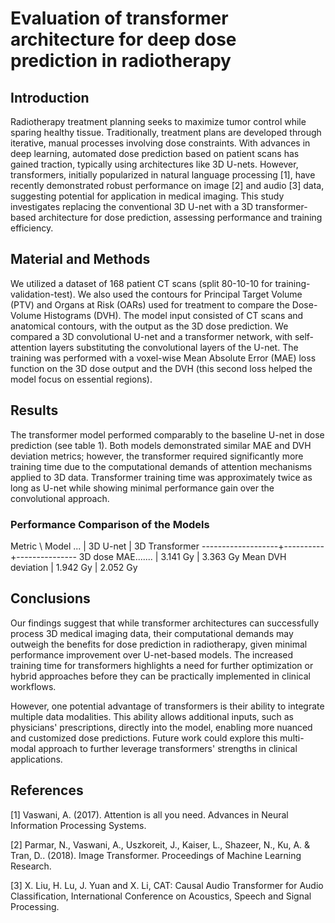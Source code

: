 # Evaluation of transformer architecture for deep dose prediction in radiotherapy

## Introduction

Radiotherapy treatment planning seeks to maximize tumor control while sparing healthy tissue. Traditionally, treatment plans are developed through iterative, manual processes involving dose constraints. With advances in deep learning, automated dose prediction based on patient scans has gained traction, typically using architectures like 3D U-nets. However, transformers, initially popularized in natural language processing [1], have recently demonstrated robust performance on image [2] and audio [3] data, suggesting potential for application in medical imaging. This study investigates replacing the conventional 3D U-net with a 3D transformer-based architecture for dose prediction, assessing performance and training efficiency.

## Material and Methods

We utilized a dataset of 168 patient CT scans (split 80-10-10 for training-validation-test). We also used the contours for Principal Target Volume (PTV) and Organs at Risk (OARs) used for treatment to compare the Dose-Volume Histograms (DVH). The model input consisted of CT scans and anatomical contours, with the output as the 3D dose prediction. We compared a 3D convolutional U-net and a transformer network, with self-attention layers substituting the convolutional layers of the U-net. The training was performed with a voxel-wise Mean Absolute Error (MAE) loss function on the 3D dose output and the DVH (this second loss helped the model focus on essential regions).

## Results

The transformer model performed comparably to the baseline U-net in dose prediction (see table 1). Both models demonstrated similar MAE and DVH deviation metrics; however, the transformer required significantly more training time due to the computational demands of attention mechanisms applied to 3D data. Transformer training time was approximately twice as long as U-net while showing minimal performance gain over the convolutional approach.

### Performance Comparison of the Models

Metric \ Model ... | 3D U-net | 3D Transformer
-------------------+----------+---------------
3D dose MAE....... | 3.141 Gy | 3.363 Gy
Mean DVH deviation | 1.942 Gy | 2.052 Gy

## Conclusions

Our findings suggest that while transformer architectures can successfully process 3D medical imaging data, their computational demands may outweigh the benefits for dose prediction in radiotherapy, given minimal performance improvement over U-net-based models. The increased training time for transformers highlights a need for further optimization or hybrid approaches before they can be practically implemented in clinical workflows.

However, one potential advantage of transformers is their ability to integrate multiple data modalities. This ability allows additional inputs, such as physicians' prescriptions, directly into the model, enabling more nuanced and customized dose predictions. Future work could explore this multi-modal approach to further leverage transformers' strengths in clinical applications.

## References

[1] Vaswani, A. (2017). Attention is all you need. Advances in Neural Information Processing Systems.

[2] Parmar, N., Vaswani, A., Uszkoreit, J., Kaiser, L., Shazeer, N., Ku, A. & Tran, D.. (2018). Image Transformer. Proceedings of Machine Learning Research.

[3] X. Liu, H. Lu, J. Yuan and X. Li, CAT: Causal Audio Transformer for Audio Classification, International Conference on Acoustics, Speech and Signal Processing.
